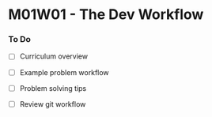 # M01W01 - The Dev Workflow

### To Do
- [ ] Curriculum overview
- [ ] Example problem workflow
- [ ] Problem solving tips
- [ ] Review git workflow


























